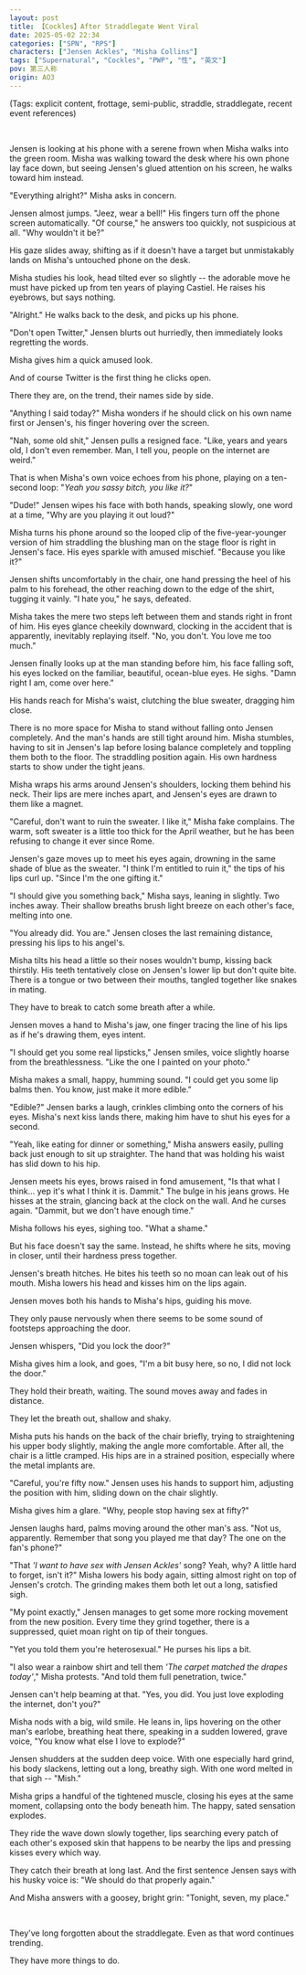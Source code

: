 ```yaml
---
layout: post
title: 【Cockles】After Straddlegate Went Viral
date: 2025-05-02 22:34
categories: ["SPN", "RPS"]
characters: ["Jensen Ackles", "Misha Collins"]
tags: ["Supernatural", "Cockles", "PWP", "性", "英文"]
pov: 第三人称
origin: AO3
---
```


(Tags: explicit content, frottage, semi-public, straddle, straddlegate, recent event references)

<br>

Jensen is looking at his phone with a serene frown when Misha walks into the green room. Misha was walking toward the desk where his own phone lay face down, but seeing Jensen's glued attention on his screen, he walks toward him instead.

"Everything alright?" Misha asks in concern.

Jensen almost jumps. "Jeez, wear a bell!" His fingers turn off the phone screen automatically. "Of course," he answers too quickly, not suspicious at all. "Why wouldn't it be?"

His gaze slides away, shifting as if it doesn't have a target but unmistakably lands on Misha's untouched phone on the desk.

Misha studies his look, head tilted ever so slightly -- the adorable move he must have picked up from ten years of playing Castiel. He raises his eyebrows, but says nothing.

"Alright." He walks back to the desk, and picks up his phone.

"Don't open Twitter," Jensen blurts out hurriedly, then immediately looks regretting the words.

Misha gives him a quick amused look.

And of course Twitter is the first thing he clicks open.

There they are, on the trend, their names side by side.

"Anything I said today?" Misha wonders if he should click on his own name first or Jensen's, his finger hovering over the screen.

"Nah, some old shit," Jensen pulls a resigned face. "Like, years and years old, I don't even remember. Man, I tell you, people on the internet are weird."

That is when Misha's own voice echoes from his phone, playing on a ten-second loop: "*Yeah you sassy bitch, you like it?*"

"Dude!" Jensen wipes his face with both hands, speaking slowly, one word at a time, "Why are you playing it out loud?"

Misha turns his phone around so the looped clip of the five-year-younger version of him straddling the blushing man on the stage floor is right in Jensen's face. His eyes sparkle with amused mischief. "Because you like it?"

Jensen shifts uncomfortably in the chair, one hand pressing the heel of his palm to his forehead, the other reaching down to the edge of the shirt, tugging it vainly. "I hate you," he says, defeated.

Misha takes the mere two steps left between them and stands right in front of him. His eyes glance cheekily downward, clocking in the accident that is apparently, inevitably replaying itself. "No, you don't. You love me too much."

Jensen finally looks up at the man standing before him, his face falling soft, his eyes locked on the familiar, beautiful, ocean-blue eyes. He sighs. "Damn right I am, come over here."

His hands reach for Misha's waist, clutching the blue sweater, dragging him close.

There is no more space for Misha to stand without falling onto Jensen completely. And the man's hands are still tight around him. Misha stumbles, having to sit in Jensen's lap before losing balance completely and toppling them both to the floor. The straddling position again. His own hardness starts to show under the tight jeans.

Misha wraps his arms around Jensen's shoulders, locking them behind his neck. Their lips are mere inches apart, and Jensen's eyes are drawn to them like a magnet.

"Careful, don't want to ruin the sweater. I like it," Misha fake complains. The warm, soft sweater is a little too thick for the April weather, but he has been refusing to change it ever since Rome.

Jensen's gaze moves up to meet his eyes again, drowning in the same shade of blue as the sweater. "I think I'm entitled to ruin it," the tips of his lips curl up. "Since I'm the one gifting it."

"I should give you something back," Misha says, leaning in slightly. Two inches away. Their shallow breaths brush light breeze on each other's face, melting into one.

"You already did. You are." Jensen closes the last remaining distance, pressing his lips to his angel's.

Misha tilts his head a little so their noses wouldn't bump, kissing back thirstily. His teeth tentatively close on Jensen's lower lip but don't quite bite. There is a tongue or two between their mouths, tangled together like snakes in mating.

They have to break to catch some breath after a while.

Jensen moves a hand to Misha's jaw, one finger tracing the line of his lips as if he's drawing them, eyes intent.

"I should get you some real lipsticks," Jensen smiles, voice slightly hoarse from the breathlessness. "Like the one I painted on your photo."

Misha makes a small, happy, humming sound. "I could get you some lip balms then. You know, just make it more edible."

"Edible?" Jensen barks a laugh, crinkles climbing onto the corners of his eyes. Misha's next kiss lands there, making him have to shut his eyes for a second.

"Yeah, like eating for dinner or something," Misha answers easily, pulling back just enough to sit up straighter. The hand that was holding his waist has slid down to his hip.

Jensen meets his eyes, brows raised in fond amusement, "Is that what I think... yep it's what I think it is. Dammit." The bulge in his jeans grows. He hisses at the strain, glancing back at the clock on the wall. And he curses again. "Dammit, but we don't have enough time."

Misha follows his eyes, sighing too. "What a shame."

But his face doesn't say the same. Instead, he shifts where he sits, moving in closer, until their hardness press together.

Jensen's breath hitches. He bites his teeth so no moan can leak out of his mouth. Misha lowers his head and kisses him on the lips again.

Jensen moves both his hands to Misha's hips, guiding his move.

They only pause nervously when there seems to be some sound of footsteps approaching the door.

Jensen whispers, "Did you lock the door?"

Misha gives him a look, and goes, "I'm a bit busy here, so no, I did not lock the door."

They hold their breath, waiting. The sound moves away and fades in distance.

They let the breath out, shallow and shaky.

Misha puts his hands on the back of the chair briefly, trying to straightening his upper body slightly, making the angle more comfortable. After all, the chair is a little cramped. His hips are in a strained position, especially where the metal implants are.

"Careful, you're fifty now." Jensen uses his hands to support him, adjusting the position with him, sliding down on the chair slightly.

Misha gives him a glare. "Why, people stop having sex at fifty?"

Jensen laughs hard, palms moving around the other man's ass. "Not us, apparently. Remember that song you played me that day? The one on the fan's phone?"

"That *'I want to have sex with Jensen Ackles'* song? Yeah, why? A little hard to forget, isn't it?" Misha lowers his body again, sitting almost right on top of Jensen's crotch. The grinding makes them both let out a long, satisfied sigh.

"My point exactly," Jensen manages to get some more rocking movement from the new position. Every time they grind together, there is a suppressed, quiet moan right on tip of their tongues.

"Yet you told them you're heterosexual." He purses his lips a bit.

"I also wear a rainbow shirt and tell them *'The carpet matched the drapes today'*," Misha protests. "And told them full penetration, twice."

Jensen can't help beaming at that. "Yes, you did. You just love exploding the internet, don't you?"

Misha nods with a big, wild smile. He leans in, lips hovering on the other man's earlobe, breathing heat there, speaking in a sudden lowered, grave voice, "You know what else I love to explode?"

Jensen shudders at the sudden deep voice. With one especially hard grind, his body slackens, letting out a long, breathy sigh. With one word melted in that sigh -- "Mish."

Misha grips a handful of the tightened muscle, closing his eyes at the same moment, collapsing onto the body beneath him. The happy, sated sensation explodes.

They ride the wave down slowly together, lips searching every patch of each other's exposed skin that happens to be nearby the lips and pressing kisses every which way.

They catch their breath at long last. And the first sentence Jensen says with his husky voice is: "We should do that properly again."

And Misha answers with a goosey, bright grin: "Tonight, seven, my place."

<br>

They've long forgotten about the straddlegate. Even as that word continues trending.

They have more things to do.
